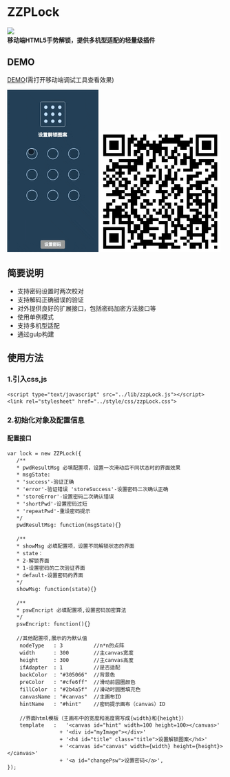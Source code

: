 # ZZPLock 

![](https://travis-ci.org/hbxtben/zzplock.svg?branch=master)  
**移动端HTML5手势解锁，提供多机型适配的轻量级插件**

## DEMO
[DEMO](https://hbxtben.github.io/zzplock/test/)(需打开移动端调试工具查看效果) 

![gif效果展示](https://github.com/hbxtben/zzplock/blob/master/images/zzplock.gif)
![ercode](https://github.com/hbxtben/zzplock/blob/master/images/zzplock.png)

## 简要说明
- 支持密码设置时两次校对
- 支持解码正确错误的验证
- 对外提供良好的扩展接口，包括密码加密方法接口等
- 使用单例模式
- 支持多机型适配
- 通过gulp构建

## 使用方法
### 1.引入css,js
```
<script type="text/javascript" src="../lib/zzpLock.js"></script>
<link rel="stylesheet" href="../style/css/zzpLock.css">
```
### 2.初始化对象及配置信息
#### 配置接口
```
var lock = new ZZPLock({
   /**
   * pwdResultMsg 必填配置项，设置一次滑动后不同状态时的界面效果 
   * msgState: 
   * 'success'-验证正确 
   * 'error'-验证错误 'storeSuccess'-设置密码二次确认正确
   * 'storeError'-设置密码二次确认错误
   * 'shortPwd'-设置密码过短
   * 'repeatPwd'-重设密码提示
   */
   pwdResultMsg: function(msgState){}
    
   /**
   * showMsg 必填配置项，设置不同解锁状态的界面
   * state：
   * 2-解锁界面
   * 1-设置密码的二次验证界面
   * default-设置密码的界面
   */
   showMsg: function(state){}
   
   /**
   * pswEncript 必填配置项,设置密码加密算法
   */
   pswEncript: function(){}
   
   //其他配置项,展示的为默认值
    nodeType   : 3          //n*n的点阵
    width      : 300        //主canvas宽度
    height     : 300        //主canvas高度
    ifAdapter  : 1          //是否适配
    backColor  : "#305066"  //背景色
    preColor   : "#cfe6ff"  //滑动前圆圈颜色
    fillColor  : "#2b4a5f"  //滑动时圆圈填充色
    canvasName : "#canvas"  //主画布ID
    hintName   : "#hint"    //密码提示画布（canvas）ID
    
    //界面html模板（主画布中的宽度和高度需写成{width}和{height}）
    template   :   '<canvas id="hint" width=100 height=100></canvas>'
                 + '<div id="myImage"></div>'
                 + '<h4 id="title" class="title">设置解锁图案</h4>'
                 + '<canvas id="canvas" width={width} height={height}></canvas>'
                 + '<a id="changePsw">设置密码</a>',
});
```
